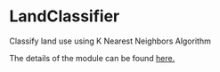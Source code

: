 # LandClassifier
Classify land use using K Nearest Neighbors Algorithm

The details of the module can be found <a href= "https://sanlocoz.github.io/LandClassifier/"> here. </a>
